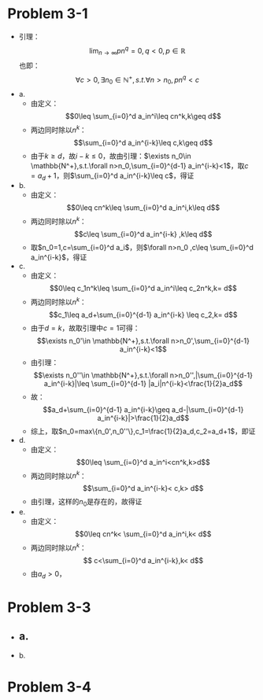 # Problem 3-1
- 引理：$$\lim_{n\to\infty}pn^q=0,q<0,p\in \mathbb{R}$$也即：
$$\forall c>0,\exists n_0\in \mathbb{N^+},s.t.\forall n>n_0,pn^q<c$$
- a. 
	- 由定义：$$0\leq \sum_{i=0}^d a_in^i\leq cn^k,k\geq d$$
	- 两边同时除以$n^k$：$$\sum_{i=0}^d a_in^{i-k}\leq c,k\geq d$$
	- 由于$k\geq d$，故$i-k\leq0$，故由引理：$\exists n_0\in \mathbb{N^+},s.t.\forall n>n_0,\sum_{i=0}^{d-1} a_in^{i-k}<1$，取$c=a_d+1$，则$\sum_{i=0}^d a_in^{i-k}\leq c$，得证
- b.
	- 由定义：$$0\leq cn^k\leq \sum_{i=0}^d a_in^i,k\leq d$$	
	- 两边同时除以$n^k$：$$c\leq \sum_{i=0}^d a_in^{i-k} ,k\leq d$$
	- 取$n_0=1,c=\sum_{i=0}^d a_i$，则$\forall n>n_0 ,c\leq \sum_{i=0}^d a_in^{i-k}$，得证
- c.
	- 由定义：$$0\leq c_1n^k\leq \sum_{i=0}^d a_in^i\leq c_2n^k,k= d$$
	- 两边同时除以$n^k$：$$c_1\leq a_d+\sum_{i=0}^{d-1} a_in^{i-k} \leq c_2,k= d$$
	- 由于$d=k$，故取引理中$c=1$可得：$$\exists n_0'\in \mathbb{N^+},s.t.\forall n>n_0',\sum_{i=0}^{d-1} a_in^{i-k}<1$$
	- 由引理：$$\exists n_0''\in \mathbb{N^+},s.t.\forall n>n_0'',|\sum_{i=0}^{d-1} a_in^{i-k}|\leq \sum_{i=0}^{d-1} |a_i|n^{i-k}<\frac{1}{2}a_d$$
	- 故：$$a_d+\sum_{i=0}^{d-1} a_in^{i-k}\geq a_d-|\sum_{i=0}^{d-1} a_in^{i-k}|>\frac{1}{2}a_d$$
	- 综上，取$n_0=max\{n_0',n_0''\},c_1=\frac{1}{2}a_d,c_2=a_d+1$，即证
- d.
	- 由定义：$$0\leq  \sum_{i=0}^d a_in^i<cn^k,k>d$$
	- 两边同时除以$n^k$：$$\sum_{i=0}^d a_in^{i-k}< c,k> d$$
	- 由引理，这样的$n_0$是存在的，故得证
- e.
	- 由定义：$$0\leq cn^k< \sum_{i=0}^d a_in^i,k< d$$
	- 两边同时除以$n^k$：$$ c<\sum_{i=0}^d a_in^{i-k},k< d$$
	- 由$a_d>0$，
# Problem 3-3
- a.
	- 
- b.
# Problem 3-4